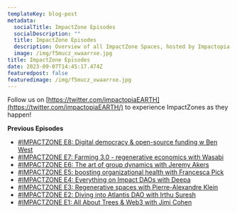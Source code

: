 ```yaml
---
templateKey: blog-post
metadata:
  socialTitle: ImpactZone Episodes
  socialDescription: ""
  title: ImpactZone Episodes
  description: Overview of all ImpactZone Spaces, hosted by Impactopia
  image: /img/f5mucz_xwaarrxe.jpg
title: ImpactZone Episodes
date: 2023-09-07T14:45:17.474Z
featuredpost: false
featuredimage: /img/f5mucz_xwaarrxe.jpg
---
```

Follow us on [https://twitter.com/impactopiaEARTH](https://twitter.com/impactopiaEARTH/) to experience ImpactZones as they happen!

**Previous Episodes**
- [#IMPACTZONE E8: Digital democracy & open-source funding w Ben West](https://twitter.com/i/spaces/1ZkKzXZQpPZJv?s=20)
- [#IMPACTZONE E7: Farming 3.0 - regenerative economics with Wasabi](https://twitter.com/i/spaces/1rmGPkkLRpbKN)
- [#IMPACTZONE E6: The art of group dynamics with Jeremy Akers](https://twitter.com/i/spaces/1MnGnpkXglVxO)
- [#IMPACTZONE E5: boosting organizational health with Francesca Pick](https://twitter.com/i/spaces/1DXGyvRXpLeJM)
- [#IMPACTZONE E4: Everything on Impact DAOs with Deepa](https://twitter.com/i/spaces/1BRJjZYrPBeJw)
- [#IMPACTZONE E3: Regenerative spaces with Pierre-Alexandre Klein](https://twitter.com/i/spaces/1dRKZMZwXLrxB)
- [#IMPACTZONE E2: Diving into Atlantis DAO with Irthu Suresh](https://twitter.com/i/spaces/1lDGLngVMLYxm?s=20)
- [#IMPACTZONE E1: All About Trees & Web3 with Jimi Cohen](https://twitter.com/i/spaces/1YqxoAdoOgzGv?s=20)